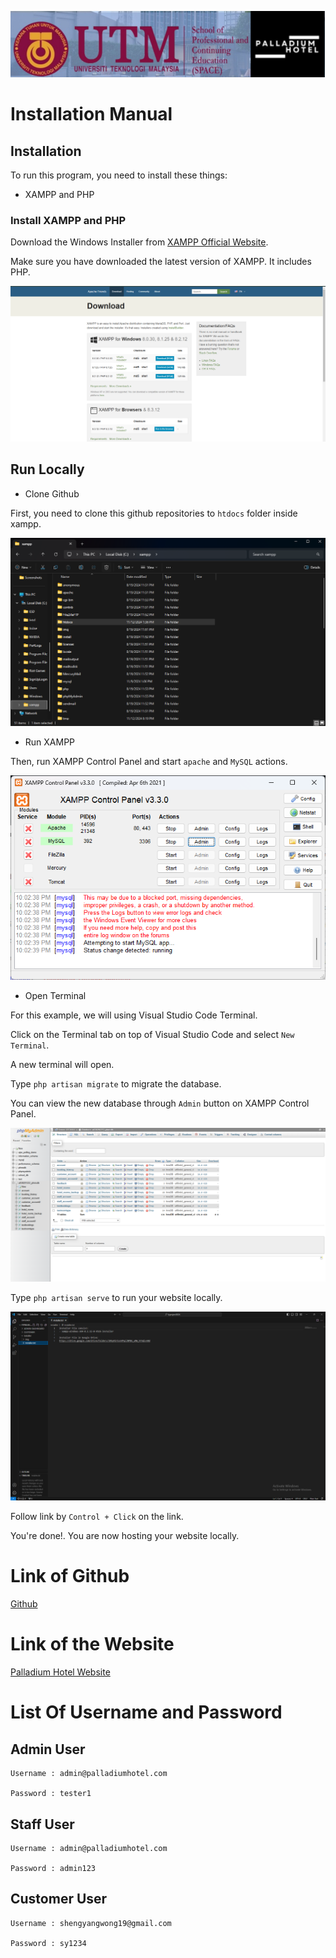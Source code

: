 <p align="center" width="100%">
<img src="https://github.com/shengyang19/fyproject2024/blob/main/INSTALLER/IMG/LogoPalladium.jpg?raw=true" alt="PHMS">
</p>

# Installation Manual

## Installation

To run this program, you need to install these things:

- XAMPP and PHP

### Install XAMPP and PHP

Download the Windows Installer from [XAMPP Official Website](https://www.apachefriends.org/download.html).

Make sure you have downloaded the latest version of XAMPP. It includes PHP.

![install-xampp](https://github.com/shengyang19/fyproject2024/blob/main/INSTALLER/IMG/install-xampp.png?raw=true)

## Run Locally

- Clone Github

First, you need to clone this github repositories to `htdocs` folder inside xampp.

![htdocs](https://github.com/shengyang19/fyproject2024/blob/main/INSTALLER/IMG/htdocs.png?raw=true)

- Run XAMPP

Then, run XAMPP Control Panel and start `apache` and `MySQL` actions.

![run-xampp](https://github.com/shengyang19/fyproject2024/blob/main/INSTALLER/IMG/run-xampp.png?raw=true)

- Open Terminal

For this example, we will using Visual Studio Code Terminal.

Click on the Terminal tab on top of Visual Studio Code and select `New Terminal`.

A new terminal will open.

Type `php artisan migrate` to migrate the database.

You can view the new database through `Admin` button on XAMPP Control Panel.

![phpmyadmin-database](https://github.com/shengyang19/fyproject2024/blob/main/INSTALLER/IMG/phpmyadmin-database.png?raw=true)

Type `php artisan serve` to run your website locally.

![visual-studio-code](https://github.com/shengyang19/fyproject2024/blob/main/INSTALLER/IMG/visual-studio-code.png?raw=true)

Follow link by `Control + Click` on the link.

You're done!. You are now hosting your website locally.

# Link of Github
[Github](https://github.com/shengyang19/fyproject2024)

# Link of the Website
[Palladium Hotel Website](https://palladiumhotel.site/)

# List Of Username and Password

## Admin User

    Username : admin@palladiumhotel.com

    Password : tester1

## Staff User

    Username : admin@palladiumhotel.com

    Password : admin123

## Customer User

    Username : shengyangwong19@gmail.com

    Password : sy1234
	
